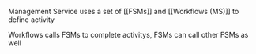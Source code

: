 
Management Service uses a set of [[FSMs]] and [[Workflows (MS)]] to define activity

Workflows calls FSMs to complete activitys, FSMs can call other FSMs as well

